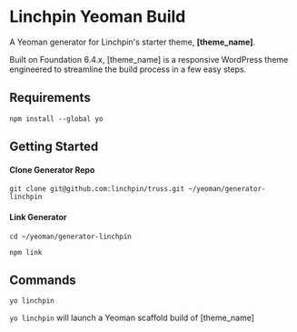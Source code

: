 # Linchpin Yeoman Build

A Yeoman generator for Linchpin's starter theme, **[theme_name]**.

Built on Foundation 6.4.x, [theme_name] is a responsive WordPress theme engineered to streamline the build process in a few easy steps. 

## Requirements
```
npm install --global yo
```

## Getting Started

#### Clone Generator Repo
```
git clone git@github.com:linchpin/truss.git ~/yeoman/generator-linchpin
```

#### Link Generator
```
cd ~/yeoman/generator-linchpin
```

```
npm link
```

## Commands
```
yo linchpin
```

`yo linchpin` will launch a Yeoman scaffold build of [theme_name]
